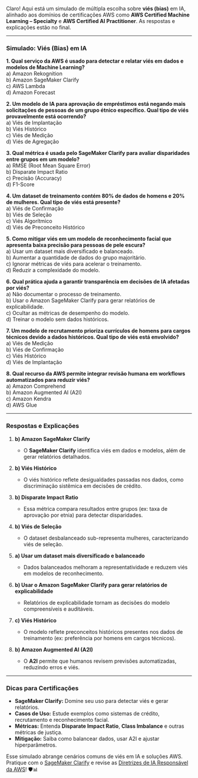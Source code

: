 Claro! Aqui está um simulado de múltipla escolha sobre **viés (bias)** em IA, alinhado aos domínios de certificações AWS como **AWS Certified Machine Learning – Specialty** e **AWS Certified AI Practitioner**. As respostas e explicações estão no final.  

---

### **Simulado: Viés (Bias) em IA**  
**1. Qual serviço da AWS é usado para detectar e relatar viés em dados e modelos de Machine Learning?**  
a) Amazon Rekognition  
b) Amazon SageMaker Clarify  
c) AWS Lambda  
d) Amazon Forecast  

**2. Um modelo de IA para aprovação de empréstimos está negando mais solicitações de pessoas de um grupo étnico específico. Qual tipo de viés provavelmente está ocorrendo?**  
a) Viés de Implantação  
b) Viés Histórico  
c) Viés de Medição  
d) Viés de Agregação  

**3. Qual métrica é usada pelo SageMaker Clarify para avaliar disparidades entre grupos em um modelo?**  
a) RMSE (Root Mean Square Error)  
b) Disparate Impact Ratio  
c) Precisão (Accuracy)  
d) F1-Score  

**4. Um dataset de treinamento contém 80% de dados de homens e 20% de mulheres. Qual tipo de viés está presente?**  
a) Viés de Confirmação  
b) Viés de Seleção  
c) Viés Algorítmico  
d) Viés de Preconceito Histórico  

**5. Como mitigar viés em um modelo de reconhecimento facial que apresenta baixa precisão para pessoas de pele escura?**  
a) Usar um dataset mais diversificado e balanceado.  
b) Aumentar a quantidade de dados do grupo majoritário.  
c) Ignorar métricas de viés para acelerar o treinamento.  
d) Reduzir a complexidade do modelo.  

**6. Qual prática ajuda a garantir transparência em decisões de IA afetadas por viés?**  
a) Não documentar o processo de treinamento.  
b) Usar o Amazon SageMaker Clarify para gerar relatórios de explicabilidade.  
c) Ocultar as métricas de desempenho do modelo.  
d) Treinar o modelo sem dados históricos.  

**7. Um modelo de recrutamento prioriza currículos de homens para cargos técnicos devido a dados históricos. Qual tipo de viés está envolvido?**  
a) Viés de Medição  
b) Viés de Confirmação  
c) Viés Histórico  
d) Viés de Implantação  

**8. Qual recurso da AWS permite integrar revisão humana em workflows automatizados para reduzir viés?**  
a) Amazon Comprehend  
b) Amazon Augmented AI (A2I)  
c) Amazon Kendra  
d) AWS Glue  

---

### **Respostas e Explicações**  
1. **b) Amazon SageMaker Clarify**  
   - O **SageMaker Clarify** identifica viés em dados e modelos, além de gerar relatórios detalhados.  

2. **b) Viés Histórico**  
   - O viés histórico reflete desigualdades passadas nos dados, como discriminação sistêmica em decisões de crédito.  

3. **b) Disparate Impact Ratio**  
   - Essa métrica compara resultados entre grupos (ex: taxa de aprovação por etnia) para detectar disparidades.  

4. **b) Viés de Seleção**  
   - O dataset desbalanceado sub-representa mulheres, caracterizando viés de seleção.  

5. **a) Usar um dataset mais diversificado e balanceado**  
   - Dados balanceados melhoram a representatividade e reduzem viés em modelos de reconhecimento.  

6. **b) Usar o Amazon SageMaker Clarify para gerar relatórios de explicabilidade**  
   - Relatórios de explicabilidade tornam as decisões do modelo compreensíveis e auditáveis.  

7. **c) Viés Histórico**  
   - O modelo reflete preconceitos históricos presentes nos dados de treinamento (ex: preferência por homens em cargos técnicos).  

8. **b) Amazon Augmented AI (A2I)**  
   - O **A2I** permite que humanos revisem previsões automatizadas, reduzindo erros e viés.  

---

### **Dicas para Certificações**  
- **SageMaker Clarify:** Domine seu uso para detectar viés e gerar relatórios.  
- **Casos de Uso:** Estude exemplos como sistemas de crédito, recrutamento e reconhecimento facial.  
- **Métricas:** Entenda **Disparate Impact Ratio**, **Class Imbalance** e outras métricas de justiça.  
- **Mitigação:** Saiba como balancear dados, usar A2I e ajustar hiperparâmetros.  

Esse simulado abrange cenários comuns de viés em IA e soluções AWS. Pratique com o [SageMaker Clarify](https://docs.aws.amazon.com/sagemaker/latest/dg/clarify-detect-bias.html) e revise as [Diretrizes de IA Responsável da AWS](https://aws.amazon.com/machine-learning/responsible-ai/)! 🛡️📊